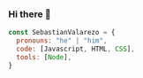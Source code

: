 ### Hi there 👋

```javascript
const SebastianValarezo = {
  pronouns: "he" | "him",
  code: [Javascript, HTML, CSS],
  tools: [Node],
}
```
